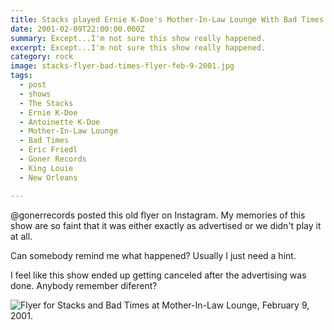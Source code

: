 ```yaml
---
title: Stacks played Ernie K-Doe's Mother-In-Law Lounge With Bad Times.
date: 2001-02-09T22:00:00.000Z
summary: Except...I'm not sure this show really happened.
excerpt: Except...I'm not sure this show really happened.
category: rock
image: stacks-flyer-bad-times-flyer-feb-9-2001.jpg
tags:
  - post 
  - shows
  - The Stacks
  - Ernie K-Doe
  - Antoinette K-Doe
  - Mother-In-Law Lounge
  - Bad Times
  - Eric Friedl
  - Goner Records
  - King Louie
  - New Orleans

---
```


@gonerrecords posted this old flyer on Instagram. My memories of this show are so faint that it was either exactly as advertised or we didn't play it at all. 

Can somebody remind me what happened? Usually I just need a hint.

I feel like this show ended up getting canceled after the advertising was done. Anybody remember diferent?

![Flyer for Stacks and Bad Times at Mother-In-Law Lounge, February 9, 2001.](static/images/stacks-flyer-bad-times-flyer-feb-9-2001.jpg)